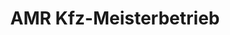 ---
title: "AMR Kfz-Meisterbetrieb"
url: /saarbruecken/amr-kfz-meisterbetrieb/
shop: Autowerkstatt
---